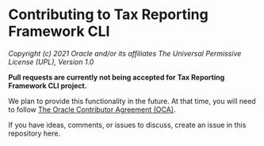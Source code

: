 # Contributing to Tax Reporting Framework CLI
*Copyright (c) 2021 Oracle and/or its affiliates The Universal Permissive License (UPL), Version 1.0*

**Pull requests are currently not being accepted for Tax Reporting Framework CLI project.**

We plan to provide this functionality in the future. At that time, you will need to follow [The Oracle Contributor Agreement (OCA)](https://www.oracle.com/technetwork/community/oca-486395.html).

If you have ideas, comments, or issues to discuss, create an issue in this repository here.
<!---
Add a link to create an issue. Ideally, you'd click the link and the new issue window would pop up.
-->
